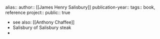 alias::
author:: [[James Henry Salisbury]] 
publication-year::
tags:: book, reference
project:: 
public:: true
- see also: [[Anthony Chaffee]]
- Salisbury of Salisbury steak
-